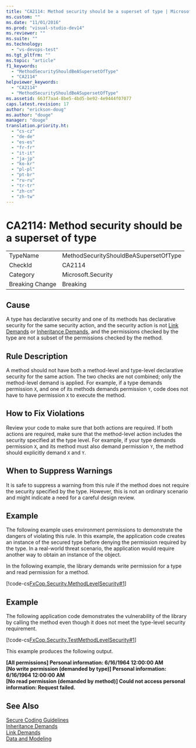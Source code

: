 ```yaml
---
title: "CA2114: Method security should be a superset of type | Microsoft Docs"
ms.custom: ""
ms.date: "11/01/2016"
ms.prod: "visual-studio-dev14"
ms.reviewer: ""
ms.suite: ""
ms.technology: 
  - "vs-devops-test"
ms.tgt_pltfrm: ""
ms.topic: "article"
f1_keywords: 
  - "MethodSecurityShouldBeASupersetOfType"
  - "CA2114"
helpviewer_keywords: 
  - "CA2114"
  - "MethodSecurityShouldBeASupersetOfType"
ms.assetid: 663f7aa4-8be5-4bd5-be92-4e9444f07077
caps.latest.revision: 17
author: "erickson-doug"
ms.author: "douge"
manager: "douge"
translation.priority.ht: 
  - "cs-cz"
  - "de-de"
  - "es-es"
  - "fr-fr"
  - "it-it"
  - "ja-jp"
  - "ko-kr"
  - "pl-pl"
  - "pt-br"
  - "ru-ru"
  - "tr-tr"
  - "zh-cn"
  - "zh-tw"
---
```

# CA2114: Method security should be a superset of type
|||  
|-|-|  
|TypeName|MethodSecurityShouldBeASupersetOfType|  
|CheckId|CA2114|  
|Category|Microsoft.Security|  
|Breaking Change|Breaking|  
  
## Cause  
 A type has declarative security and one of its methods has declarative security for the same security action, and the security action is not [Link Demands](../Topic/Link%20Demands.md) or [Inheritance Demands](http://msdn.microsoft.com/en-us/28b9adbb-8f08-4f10-b856-dbf59eb932d9), and the permissions checked by the type are not a subset of the permissions checked by the method.  
  
## Rule Description  
 A method should not have both a method-level and type-level declarative security for the same action. The two checks are not combined; only the method-level demand is applied. For example, if a type demands permission `X`, and one of its methods demands permission `Y`, code does not have to have permission `X` to execute the method.  
  
## How to Fix Violations  
 Review your code to make sure that both actions are required. If both actions are required, make sure that the method-level action includes the security specified at the type level. For example, if your type demands permission `X`, and its method must also demand permission `Y`, the method should explicitly demand `X` and `Y`.  
  
## When to Suppress Warnings  
 It is safe to suppress a warning from this rule if the method does not require the security specified by the type. However, this is not an ordinary scenario and might indicate a need for a careful design review.  
  
## Example  
 The following example uses environment permissions to demonstrate the dangers of violating this rule. In this example, the application code creates an instance of the secured type before denying the permission required by the type. In a real-world threat scenario, the application would require another way to obtain an instance of the object.  
  
 In the following example, the library demands write permission for a type and read permission for a method.  
  
 [!code-cs[FxCop.Security.MethodLevelSecurity#1](../code-quality/codesnippet/CSharp/ca2114-method-security-should-be-a-superset-of-type_1.cs)]  
  
## Example  
 The following application code demonstrates the vulnerability of the library by calling the method even though it does not meet the type-level security requirement.  
  
 [!code-cs[FxCop.Security.TestMethodLevelSecurity#1](../code-quality/codesnippet/CSharp/ca2114-method-security-should-be-a-superset-of-type_2.cs)]  
  
 This example produces the following output.  
  
 **[All permissions] Personal information: 6/16/1964 12:00:00 AM**  
**[No write permission (demanded by type)] Personal information: 6/16/1964 12:00:00 AM**  
**[No read permission (demanded by method)] Could not access personal information: Request failed.**   
## See Also  
 [Secure Coding Guidelines](../Topic/Secure%20Coding%20Guidelines.md)   
 [Inheritance Demands](http://msdn.microsoft.com/en-us/28b9adbb-8f08-4f10-b856-dbf59eb932d9)   
 [Link Demands](../Topic/Link%20Demands.md)   
 [Data and Modeling](../Topic/Data%20and%20Modeling%20in%20the%20.NET%20Framework.md)